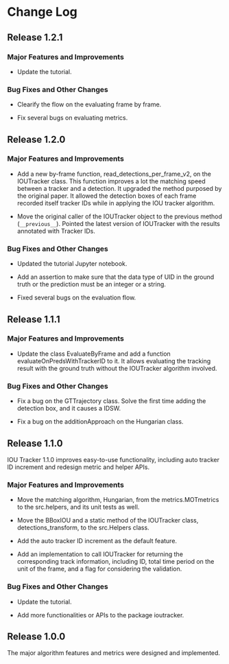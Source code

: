 # Change Log

## Release 1.2.1

### Major Features and Improvements

* Update the tutorial.

### Bug Fixes and Other Changes

* Clearify the flow on the evaluating frame by frame.

* Fix several bugs on evaluating metrics.

## Release 1.2.0

### Major Features and Improvements

* Add a new by-frame function, read_detections_per_frame_v2, on the IOUTracker class. This function improves a lot the matching speed between a tracker and a detection. It upgraded the method purposed by the original paper. It allowed the detection boxes of each frame recorded itself tracker IDs while in applying the IOU tracker algorithm.

* Move the original caller of the IOUTracker object to the previous method (`__previous__`). Pointed the latest version of IOUTracker with the results annotated with Tracker IDs.

### Bug Fixes and Other Changes

* Updated the tutorial Jupyter notebook.

* Add an assertion to make sure that the data type of UID in the ground truth or the prediction must be an integer or a string.

* Fixed several bugs on the evaluation flow.

## Release 1.1.1

### Major Features and Improvements

* Update the class EvaluateByFrame and add a function evaluateOnPredsWithTrackerID to it. It allows evaluating the tracking result with the ground truth without the IOUTracker algorithm involved.

### Bug Fixes and Other Changes

* Fix a bug on the GTTrajectory class. Solve the first time adding the detection box, and it causes a IDSW.

* Fix a bug on the additionApproach on the Hungarian class.

## Release 1.1.0

IOU Tracker 1.1.0 improves easy-to-use functionality, including auto tracker ID increment and redesign metric and helper APIs.

### Major Features and Improvements

* Move the matching algorithm, Hungarian, from the metrics.MOTmetrics to the src.helpers, and its unit tests as well.

* Move the BBoxIOU and a static method of the IOUTracker class, detections_transform, to the src.Helpers class.

* Add the auto tracker ID increment as the default feature.

* Add an implementation to call IOUTracker for returning the corresponding track information, including ID, total time period on the unit of the frame, and a flag for considering the validation.

### Bug Fixes and Other Changes

* Update the tutorial.

* Add more functionalities or APIs to the package ioutracker.

## Release 1.0.0

The major algorithm features and metrics were designed and implemented.